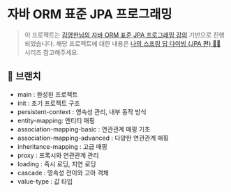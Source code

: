 # 자바 ORM 표준 JPA 프로그래밍

> 이 프로젝트는 [김영한님의 자바 ORM 표준 JPA 프로그래밍 강의](https://www.inflearn.com/course/ORM-JPA-Basic
) 기반으로 진행되었습니다. 해당 프로젝트에 대한 내용은 [나의 스프링 딥 다이빙 (JPA 편) 🏊‍♀️](https://velog.io/@maketheworldwise/series/%EB%82%98%EC%9D%98-%EC%8A%A4%ED%94%84%EB%A7%81-%EB%94%A5-%EB%8B%A4%EC%9D%B4%EB%B9%99-JPA-%ED%8E%B8) 시리즈 참고해주세요.

## 🌴 브랜치

- main : 완성된 프로젝트
- init : 초기 프로젝트 구조
- persistent-context : 영속성 관리, 내부 동작 방식
- entity-mapping: 엔티티 매핑
- association-mapping-basic : 연관관계 매핑 기초
- association-mapping-advanced : 다양한 연관관계 매핑
- inheritance-mapping : 고급 매핑
- proxy : 프록시와 연관관계 관리
- loading : 즉시 로딩, 지연 로딩
- cascade : 영속성 전이와 고아 객체
- value-type : 값 타입